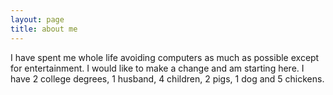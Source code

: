 ```yaml
---
layout: page
title: about me
---
```

I have spent me whole life avoiding computers as much as possible except for entertainment.  I would like to make a change and am starting here. I have 2 college degrees, 1 husband, 4 children, 2 pigs, 1 dog and 5 chickens.